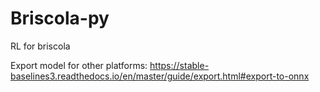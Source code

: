 # Briscola-py

RL for briscola

Export model for other platforms: https://stable-baselines3.readthedocs.io/en/master/guide/export.html#export-to-onnx